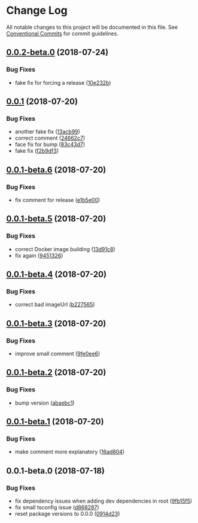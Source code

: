 # Change Log

All notable changes to this project will be documented in this file.
See [Conventional Commits](https://conventionalcommits.org) for commit guidelines.

<a name="0.0.2-beta.0"></a>
## [0.0.2-beta.0](https://github.com/overmindbots/shared-utils/compare/@overmindbots/shared-utils@0.0.1...@overmindbots/shared-utils@0.0.2-beta.0) (2018-07-24)


### Bug Fixes

* fake fix for forcing a release ([10e232b](https://github.com/overmindbots/shared-utils/commit/10e232b))




<a name="0.0.1"></a>
## [0.0.1](https://github.com/overmindbots/shared-utils/compare/@overmindbots/shared-utils@0.0.1-beta.6...@overmindbots/shared-utils@0.0.1) (2018-07-20)


### Bug Fixes

* another fake fix ([13acb99](https://github.com/overmindbots/shared-utils/commit/13acb99))
* correct comment ([24662c7](https://github.com/overmindbots/shared-utils/commit/24662c7))
* face fix for bump ([83c43d7](https://github.com/overmindbots/shared-utils/commit/83c43d7))
* fake fix ([f2b9df3](https://github.com/overmindbots/shared-utils/commit/f2b9df3))




<a name="0.0.1-beta.6"></a>
## [0.0.1-beta.6](https://github.com/overmindbots/shared-utils/compare/@overmindbots/shared-utils@0.0.1-beta.5...@overmindbots/shared-utils@0.0.1-beta.6) (2018-07-20)


### Bug Fixes

* fix comment for release ([e1b5e00](https://github.com/overmindbots/shared-utils/commit/e1b5e00))




<a name="0.0.1-beta.5"></a>
## [0.0.1-beta.5](https://github.com/overmindbots/shared-utils/compare/@overmindbots/shared-utils@0.0.1-beta.4...@overmindbots/shared-utils@0.0.1-beta.5) (2018-07-20)


### Bug Fixes

* correct Docker image building ([13d91c8](https://github.com/overmindbots/shared-utils/commit/13d91c8))
* fix again ([9451326](https://github.com/overmindbots/shared-utils/commit/9451326))




<a name="0.0.1-beta.4"></a>
## [0.0.1-beta.4](https://github.com/overmindbots/shared-utils/compare/@overmindbots/shared-utils@0.0.1-beta.3...@overmindbots/shared-utils@0.0.1-beta.4) (2018-07-20)


### Bug Fixes

* correct bad imageUrl ([b227565](https://github.com/overmindbots/shared-utils/commit/b227565))




<a name="0.0.1-beta.3"></a>
## [0.0.1-beta.3](https://github.com/overmindbots/shared-utils/compare/@overmindbots/shared-utils@0.0.1-beta.2...@overmindbots/shared-utils@0.0.1-beta.3) (2018-07-20)


### Bug Fixes

* improve small comment ([9fe0ee6](https://github.com/overmindbots/shared-utils/commit/9fe0ee6))




<a name="0.0.1-beta.2"></a>
## [0.0.1-beta.2](https://github.com/overmindbots/shared-utils/compare/@overmindbots/shared-utils@0.0.1-beta.1...@overmindbots/shared-utils@0.0.1-beta.2) (2018-07-20)


### Bug Fixes

* bump version ([abaebc1](https://github.com/overmindbots/shared-utils/commit/abaebc1))




<a name="0.0.1-beta.1"></a>
## [0.0.1-beta.1](https://github.com/overmindbots/shared-utils/compare/@overmindbots/shared-utils@0.0.1-beta.0...@overmindbots/shared-utils@0.0.1-beta.1) (2018-07-20)


### Bug Fixes

* make comment more explanatory ([16ad804](https://github.com/overmindbots/shared-utils/commit/16ad804))




<a name="0.0.1-beta.0"></a>
## 0.0.1-beta.0 (2018-07-18)


### Bug Fixes

* fix dependency issues when adding dev dependencies in root ([9fb15f5](https://github.com/overmindbots/shared-utils/commit/9fb15f5))
* fix small tsconfig issue ([d868287](https://github.com/overmindbots/shared-utils/commit/d868287))
* reset package versions to 0.0.0 ([0914d23](https://github.com/overmindbots/shared-utils/commit/0914d23))
